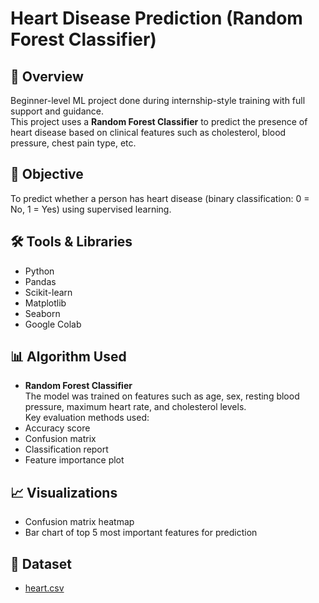 # Heart Disease Prediction (Random Forest Classifier)

## 📌 Overview
Beginner-level ML project done during internship-style training with full support and guidance.  
This project uses a **Random Forest Classifier** to predict the presence of heart disease based on clinical features such as cholesterol, blood pressure, chest pain type, etc.

## 🧠 Objective
To predict whether a person has heart disease (binary classification: 0 = No, 1 = Yes) using supervised learning.

## 🛠 Tools & Libraries
- Python
- Pandas
- Scikit-learn
- Matplotlib
- Seaborn
- Google Colab

## 📊 Algorithm Used
- **Random Forest Classifier**  
The model was trained on features such as age, sex, resting blood pressure, maximum heart rate, and cholesterol levels.  
Key evaluation methods used:
- Accuracy score  
- Confusion matrix  
- Classification report  
- Feature importance plot

## 📈 Visualizations
- Confusion matrix heatmap  
- Bar chart of top 5 most important features for prediction

## 📂 Dataset
- [heart.csv](./heart.csv)

